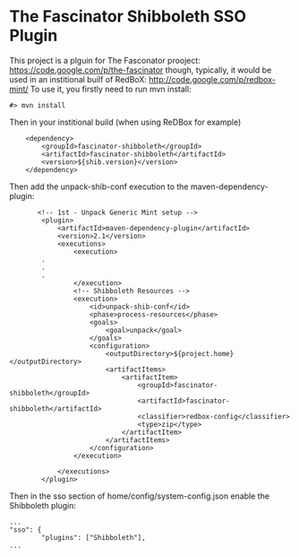 The Fascinator Shibboleth SSO Plugin
====

This project is a plguin for The Fasconator prooject: https://code.google.com/p/the-fascinator
though, typically, it would be used in an institional builf of RedBoX: http://code.google.com/p/redbox-mint/
To use it, you firstly need to run mvn install:

	#> mvn install

Then in your institional build (when using ReDBox for example)

        <dependency>
            <groupId>fascinator-shibboleth</groupId>
            <artifactId>fascinator-shibboleth</artifactId>
            <version>${shib.version}</version>
        </dependency>

Then add the unpack-shib-conf execution to the maven-dependency-plugin:

           <!-- 1st - Unpack Generic Mint setup -->
            <plugin>
                <artifactId>maven-dependency-plugin</artifactId>
                <version>2.1</version>
                <executions>
                    <execution>
			.
			.
			.
                    </execution>
                    <!-- Shibboleth Resources -->
                    <execution>
                        <id>unpack-shib-conf</id>
                        <phase>process-resources</phase>
                        <goals>
                            <goal>unpack</goal>
                        </goals>
                        <configuration>
                            <outputDirectory>${project.home}</outputDirectory>
                            <artifactItems>
                                <artifactItem>
                                    <groupId>fascinator-shibboleth</groupId>
                                    <artifactId>fascinator-shibboleth</artifactId>
                                    <classifier>redbox-config</classifier>
                                    <type>zip</type>
                                </artifactItem>
                            </artifactItems>
                        </configuration>
                    </execution>

                </executions>
            </plugin>

Then in the sso section of home/config/system-config.json enable the Shibboleth plugin:

	...
	"sso": {
        	"plugins": ["Shibboleth"],
	...
